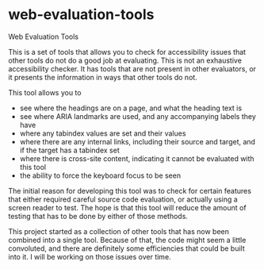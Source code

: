 web-evaluation-tools
====================

Web Evaluation Tools

This is a set of tools that allows you to check for accessibility issues that other tools do not do a good job at evaluating. This is not an exhaustive accessibility checker. It has tools that are not present in other evaluators, or it presents the information in ways that other tools do not.

This tool allows you to

* see where the headings are on a page, and what the heading text is
* see where ARIA landmarks are used, and any accompanying labels they have
* where any tabindex values are set and their values
* where there are any internal links, including their source and target, and if the target has a tabindex set
* where there is cross-site content, indicating it cannot be evaluated with this tool
* the ability to force the keyboard focus to be seen

The initial reason for developing this tool was to check for certain features that either required careful source code evaluation, or actually using a screen reader to test. The hope is that this tool will reduce the amount of testing that has to be done by either of those methods.

This project started as a collection of other tools that has now been combined into a single tool. Because of that, the code might seem a little convoluted, and there are definitely some efficiencies that could be built into it. I will be working on those issues over time.

